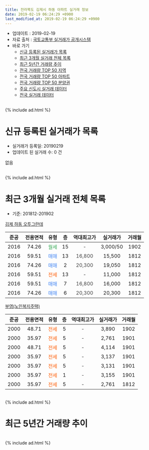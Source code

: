 ```yaml
---
title: 전라북도 김제시 하동 아파트 실거래 정보
date: 2019-02-19 06:24:29 +0900
last_modified_at: 2019-02-19 06:24:29 +0900
---
```


* 업데이트 : 2019-02-19
* 자료 출처 : [국토교통부 실거래가 공개시스템](http://rt.molit.go.kr)
* 바로 가기
    * [신규 등록된 실거래가 목록](#신규-등록된-실거래가-목록)
    * [최근 3개월 실거래 전체 목록](#최근-3개월-실거래-전체-목록)
    * [최근 5년간 거래량 추이](#최근-5년간-거래량-추이)
    * [전국 거래량 TOP 50 지역](https://inasie.github.io/apt-trade-info/최근-3개월-전국에서-가장-거래가-많이-발생한-지역)
    * [전국 거래량 TOP 50 아파트](https://inasie.github.io/apt-trade-info/최근-3개월-전국에서-가장-거래가-많이-발생한-아파트)
    * [전국 거래량 TOP 50 분양권](https://inasie.github.io/apt-trade-info/최근-3개월-전국에서-가장-거래가-많이-발생한-분양권)
    * [주요 신도시 실거래 데이터](https://inasie.github.io/apt-trade-info/주요-신도시)
    * [전국 실거래 데이터](https://inasie.github.io/apt-trade-info/전국)
<br>
{% include ad.html %}
<br>

# 신규 등록된 실거래가 목록
* 실거래가 등록일: 20190219
* 업데이트 된 실거래 수: 0 건

없음

<br>
{% include ad.html %}
<br>

# 최근 3개월 실거래 전체 목록
* 기준: 201812-201902


[김제 하동 오투그란데](https://search.naver.com/search.naver?query=%EC%A0%84%EB%9D%BC%EB%B6%81%EB%8F%84+%EA%B9%80%EC%A0%9C%EC%8B%9C+%ED%95%98%EB%8F%99+%EA%B9%80%EC%A0%9C+%ED%95%98%EB%8F%99+%EC%98%A4%ED%88%AC%EA%B7%B8%EB%9E%80%EB%8D%B0)

|준공|전용면적|유형|층|역대최고가|실거래가|거래월|
|:---:|:---:|:---:|:---:|:---:|:---:|:---:|
|2016|74.26|<span style="color:#34a853">월세</span>|15|<span style="color:#444444">-</span>|3,000/50|1902|
|2016|59.51|<span style="color:#4285f3">매매</span>|13|<span style="color:#444444">16,800</span>|15,500|1812|
|2016|74.26|<span style="color:#4285f3">매매</span>|2|<span style="color:#444444">20,300</span>|19,050|1812|
|2016|59.51|<span style="color:#ff5a00">전세</span>|13|<span style="color:#444444">-</span>|11,000|1812|
|2016|59.51|<span style="color:#4285f3">매매</span>|7|<span style="color:#444444">16,800</span>|16,000|1812|
|2016|74.26|<span style="color:#4285f3">매매</span>|6|<span style="color:#444444">20,300</span>|20,300|1812|

[부영(노인복지주택)](https://search.naver.com/search.naver?query=%EC%A0%84%EB%9D%BC%EB%B6%81%EB%8F%84+%EA%B9%80%EC%A0%9C%EC%8B%9C+%ED%95%98%EB%8F%99+%EB%B6%80%EC%98%81%28%EB%85%B8%EC%9D%B8%EB%B3%B5%EC%A7%80%EC%A3%BC%ED%83%9D%29)

|준공|전용면적|유형|층|역대최고가|실거래가|거래월|
|:---:|:---:|:---:|:---:|:---:|:---:|:---:|
|2000|48.71|<span style="color:#ff5a00">전세</span>|5|<span style="color:#444444">-</span>|3,890|1902|
|2000|35.97|<span style="color:#ff5a00">전세</span>|5|<span style="color:#444444">-</span>|2,761|1901|
|2000|48.71|<span style="color:#ff5a00">전세</span>|5|<span style="color:#444444">-</span>|4,114|1901|
|2000|35.97|<span style="color:#ff5a00">전세</span>|5|<span style="color:#444444">-</span>|3,137|1901|
|2000|35.97|<span style="color:#ff5a00">전세</span>|5|<span style="color:#444444">-</span>|3,131|1901|
|2000|35.97|<span style="color:#ff5a00">전세</span>|1|<span style="color:#444444">-</span>|3,155|1901|
|2000|35.97|<span style="color:#ff5a00">전세</span>|5|<span style="color:#444444">-</span>|2,761|1812|


<br>
{% include ad.html %}
<br>

# 최근 5년간 거래량 추이


<div style="width:100%;">
    <canvas id="deal_progress" height="200"></canvas>
</div>

<script>
new Chart(document.getElementById("deal_progress"), {
    type: 'line',
    data: {
        labels: ['201402','201403','201404','201405','201406','201407','201408','201409','201410','201411','201412','201501','201502','201503','201504','201505','201506','201507','201508','201509','201510','201511','201512','201601','201602','201603','201604','201605','201606','201607','201608','201609','201610','201611','201612','201701','201702','201703','201704','201705','201706','201707','201708','201709','201710','201711','201712','201801','201802','201803','201804','201805','201806','201807','201808','201809','201810','201811','201812','201901','201902'],
        datasets: [{
            label: '매매',
            pointRadius: 1,
            data: [0, 0, 0, 0, 0, 0, 0, 0, 0, 0, 0, 0, 0, 0, 0, 0, 0, 0, 0, 0, 0, 0, 0, 0, 0, 1, 4, 0, 1, 2, 2, 1, 2, 1, 2, 1, 3, 2, 3, 2, 4, 6, 0, 5, 1, 4, 2, 3, 4, 7, 4, 3, 7, 1, 1, 5, 0, 2, 4, 0, 0],
            borderColor: "rgba(255, 201, 14, 1)",
            backgroundColor: "rgba(255, 201, 14, 0.5)",
            fill: false,
            lineTension: 0
        },{
            label: '전월세',
            pointRadius: 1,
            data: [3, 6, 2, 1, 3, 3, 4, 1, 7, 10, 4, 5, 4, 7, 3, 2, 4, 2, 0, 1, 8, 9, 6, 7, 6, 13, 15, 13, 5, 4, 1, 5, 3, 9, 3, 5, 5, 7, 4, 3, 5, 3, 2, 3, 2, 4, 4, 2, 3, 5, 4, 4, 3, 0, 1, 2, 4, 2, 2, 5, 2],
            borderColor: "rgba(0, 141, 185, 1)",
            backgroundColor: "rgba(0, 141, 185, 0.5)",
            fill: false,
            lineTension: 0
        }
        ]
    },
    options: {
        responsive: true,
        title: {
            display: false
        },
        tooltips: {
            mode: 'index',
            intersect: false
        },
        hover: {
            mode: 'nearest',
            intersect: true
        },
        scales: {
            xAxes: [{
                display: true,
                scaleLabel: {
                    display: true,
                    labelString: '년/월'
                }
            }],
            yAxes: [{
                display: true,
                ticks: {
                    suggestedMin: 0,
                },
                scaleLabel: {
                    display: true,
                    labelString: '실거래 수'
                }
            }]
        }
    }
});

</script>


<br>
{% include ad.html %}
<br>

